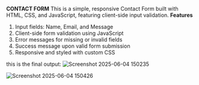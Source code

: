 **CONTACT FORM**
This is a simple, responsive Contact Form built with HTML, CSS, and JavaScript, featuring client-side input validation.
**Features**
1. Input fields: Name, Email, and Message
2. Client-side form validation using JavaScript
3. Error messages for missing or invalid fields
4. Success message upon valid form submission
5. Responsive and styled with custom CSS


this is the final output:
![Screenshot 2025-06-04 150235](https://github.com/user-attachments/assets/889c807e-f900-48ea-850b-0439f3afafc4)

![Screenshot 2025-06-04 150426](https://github.com/user-attachments/assets/e8d194b0-549d-46d6-b7e1-de08a98b0fe6)
